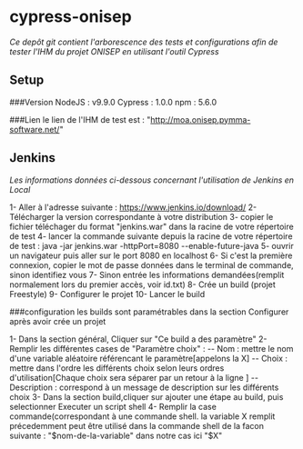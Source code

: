 # cypress-onisep

*Ce depôt git contient l'arborescence des tests et configurations afin de tester
l'IHM  du projet ONISEP en utilisant l'outil Cypress*

## Setup

###Version
NodeJS : v9.9.0
Cypress : 1.0.0
npm : 5.6.0

###Lien
le lien de l'IHM de test est : "http://moa.onisep.pymma-software.net/"

## Jenkins

*Les informations données ci-dessous concernant l'utilisation de Jenkins en Local*

1- Aller à l'adresse suivante : https://www.jenkins.io/download/
2- Télécharger la version correspondante à votre distribution
3- copier le fichier téléchager du format "jenkins.war" dans la racine de votre répertoire de test
4- lancer la commande suivante depuis la racine de votre répertoire de test : java -jar jenkins.war -httpPort=8080 --enable-future-java
5- ouvrir un navigateur puis aller sur le port 8080 en localhost
6- Si c'est la première connexion, copier le mot de passe données dans le terminal de commande, sinon identifiez vous
7- Sinon entrée les informations demandées(remplit normalement lors du premier accès, voir id.txt)
8- Crée un build (projet Freestyle)
9- Configurer le projet
10- Lancer le build

###configuration
les builds sont paramétrables dans la section Configurer après avoir crée un projet

1- Dans la section général, Cliquer sur "Ce build a des paramètre"
2- Remplir les différentes cases de "Paramètre choix" :
   -- Nom  : mettre le nom d'une variable aléatoire référencant le paramètre[appelons la X]
   -- Choix : mettre dans l'ordre les différents choix selon leurs ordres d'utilisation[Chaque choix sera séparer par un retour à la ligne ]
   -- Description : correspond à un message de description sur les différents choix
3- Dans la section build,cliquer sur ajouter une étape au build, puis selectionner Executer un script shell
4- Remplir la case commande(correspondant à une commande shell. la variable X remplit précedemment peut être utilisé dans la commande shell de la facon suivante : "$nom-de-la-variable" dans notre cas ici "$X"

